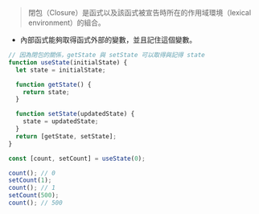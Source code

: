 > 閉包（Closure）是函式以及該函式被宣告時所在的作用域環境（lexical environment）的組合。

- 內部函式能夠取得函式外部的變數，並且記住這個變數。

```js
// 因為閉包的關係，getState 與 setState 可以取得與記得 state
function useState(initialState) {
  let state = initialState;

  function getState() {
    return state;
  }

  function setState(updatedState) {
    state = updatedState;
  }
  return [getState, setState];
}

const [count, setCount] = useState(0);

count(); // 0
setCount(1);
count(); // 1
setCount(500);
count(); // 500
```

